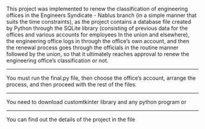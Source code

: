 This project was implemented to renew the classification of engineering offices in the Engineers Syndicate - Nablus branch (in a simple manner that suits the time constraints), as the project contains a database file created by Python through the SQLite library (consisting of previous data for the offices and various accounts for employees In the union and elsewhere), the engineering office logs in through the office’s own account, and then the renewal process goes through the officials in the routine manner followed by the union, so that it ultimately reaches approval to renew the engineering office’s classification or not.

---------------------------------------------------------------------------------

You must run the final.py file, then choose the office’s account, arrange the process, and then proceed with the rest of the files.

---------------------------------------------------------------------------------

You need to download customtkinter library and any python program or 

---------------------------------------------------------------------------------

You can find out the details of the project in the file 
